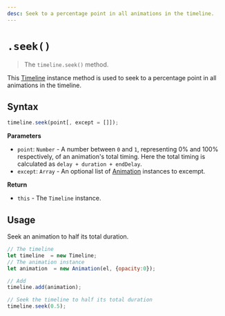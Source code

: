 ```yaml
---
desc: Seek to a percentage point in all animations in the timeline.
---
```

# `.seek()`

> The `timeline.seek()` method.

This [Timeline](..) instance method is used to seek to a percentage point in all animations in the timeline.

## Syntax

```js
timeline.seek(point[, except = []]);
```

**Parameters**

+ `point`: `Number` - A number between `0` and `1`, representing 0% and 100% respectively, of an animation's total timing. Here the total timing is calculated as `delay + duration + endDelay`.
+ `except`: `Array` - An optional list of [Animation](../Animation) instances to excempt.

**Return**

+ `this` - The `Timeline` instance.

## Usage

Seek an animation to half its total duration.

```js
// The timeline
let timeline  = new Timeline;
// The animation instance
let animation  = new Animation(el, {opacity:0});

// Add
timeline.add(animation);

// Seek the timeline to half its total duration
timeline.seek(0.5);
```
